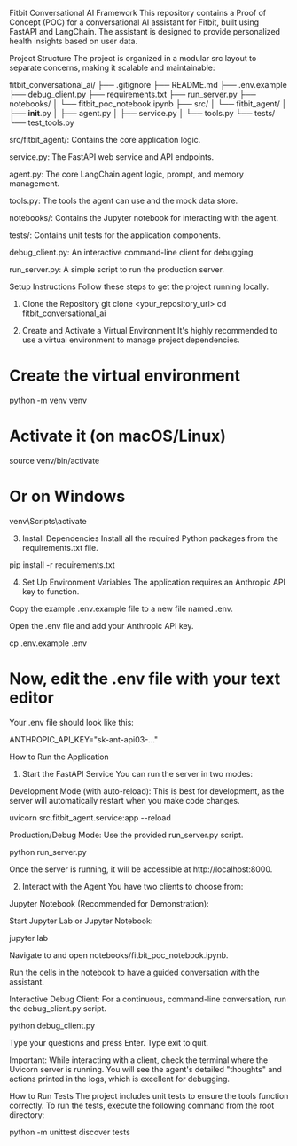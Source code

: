 Fitbit Conversational AI Framework
This repository contains a Proof of Concept (POC) for a conversational AI assistant for Fitbit, built using FastAPI and LangChain. The assistant is designed to provide personalized health insights based on user data.

Project Structure
The project is organized in a modular src layout to separate concerns, making it scalable and maintainable:

fitbit_conversational_ai/
├── .gitignore
├── README.md
├── .env.example
├── debug_client.py
├── requirements.txt
├── run_server.py
├── notebooks/
│   └── fitbit_poc_notebook.ipynb
├── src/
│   └── fitbit_agent/
│       ├── __init__.py
│       ├── agent.py
│       ├── service.py
│       └── tools.py
└── tests/
    └── test_tools.py

src/fitbit_agent/: Contains the core application logic.

service.py: The FastAPI web service and API endpoints.

agent.py: The core LangChain agent logic, prompt, and memory management.

tools.py: The tools the agent can use and the mock data store.

notebooks/: Contains the Jupyter notebook for interacting with the agent.

tests/: Contains unit tests for the application components.

debug_client.py: An interactive command-line client for debugging.

run_server.py: A simple script to run the production server.

Setup Instructions
Follow these steps to get the project running locally.

1. Clone the Repository
git clone <your_repository_url>
cd fitbit_conversational_ai

2. Create and Activate a Virtual Environment
It's highly recommended to use a virtual environment to manage project dependencies.

# Create the virtual environment
python -m venv venv

# Activate it (on macOS/Linux)
source venv/bin/activate

# Or on Windows
venv\Scripts\activate

3. Install Dependencies
Install all the required Python packages from the requirements.txt file.

pip install -r requirements.txt

4. Set Up Environment Variables
The application requires an Anthropic API key to function.

Copy the example .env.example file to a new file named .env.

Open the .env file and add your Anthropic API key.

cp .env.example .env
# Now, edit the .env file with your text editor

Your .env file should look like this:

ANTHROPIC_API_KEY="sk-ant-api03-..."

How to Run the Application
1. Start the FastAPI Service
You can run the server in two modes:

Development Mode (with auto-reload):
This is best for development, as the server will automatically restart when you make code changes.

uvicorn src.fitbit_agent.service:app --reload

Production/Debug Mode:
Use the provided run_server.py script.

python run_server.py

Once the server is running, it will be accessible at http://localhost:8000.

2. Interact with the Agent
You have two clients to choose from:

Jupyter Notebook (Recommended for Demonstration):

Start Jupyter Lab or Jupyter Notebook:

jupyter lab

Navigate to and open notebooks/fitbit_poc_notebook.ipynb.

Run the cells in the notebook to have a guided conversation with the assistant.

Interactive Debug Client:
For a continuous, command-line conversation, run the debug_client.py script.

python debug_client.py

Type your questions and press Enter. Type exit to quit.

Important: While interacting with a client, check the terminal where the Uvicorn server is running. You will see the agent's detailed "thoughts" and actions printed in the logs, which is excellent for debugging.

How to Run Tests
The project includes unit tests to ensure the tools function correctly. To run the tests, execute the following command from the root directory:

python -m unittest discover tests
